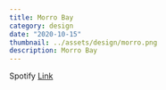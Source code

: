 ```yaml
---
title: Morro Bay
category: design
date: "2020-10-15"
thumbnail: ../assets/design/morro.png
description: Morro Bay
---
```


Spotify <a href = "https://open.spotify.com/playlist/13t9d2WJ5qXinedyj0Wg56?si=0bcd10c22b564460" target="_blank">Link</a>
